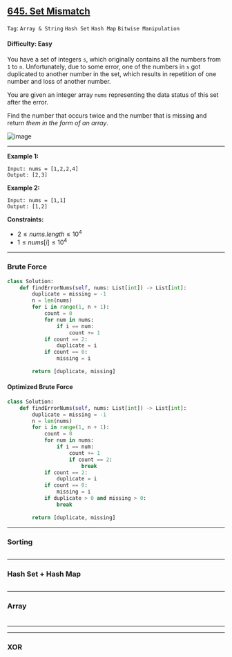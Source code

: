 ## [645. Set Mismatch](https://leetcode.com/problems/set-mismatch)

```Tag```: ```Array & String``` ```Hash Set``` ```Hash Map``` ```Bitwise Manipulation```

#### Difficulty: Easy

You have a set of integers ```s```, which originally contains all the numbers from ```1``` to ```n```. Unfortunately, due to some error, one of the numbers in ```s``` got duplicated to another number in the set, which results in repetition of one number and loss of another number.

You are given an integer array ```nums``` representing the data status of this set after the error.

Find the number that occurs twice and the number that is missing and return _them in the form of an array_.

![image](https://github.com/quananhle/Python/assets/35042430/0371b4a8-36b0-4ff2-8693-366d099f9da3)

---

__Example 1:__
```
Input: nums = [1,2,2,4]
Output: [2,3]
```

__Example 2:__
```
Input: nums = [1,1]
Output: [1,2]
```

__Constraints:__

- $2 \le nums.length \le 10^4$
- $1 \le nums[i] \le 10^4$

---

### Brute Force

```Python
class Solution:
    def findErrorNums(self, nums: List[int]) -> List[int]:
        duplicate = missing = -1
        n = len(nums)
        for i in range(1, n + 1):
            count = 0
            for num in nums:
                if i == num:
                    count += 1
            if count == 2:
                duplicate = i
            if count == 0:
                missing = i
        
        return [duplicate, missing]
```

#### Optimized Brute Force

```Python
class Solution:
    def findErrorNums(self, nums: List[int]) -> List[int]:
        duplicate = missing = -1
        n = len(nums)
        for i in range(1, n + 1):
            count = 0
            for num in nums:
                if i == num:
                    count += 1
                    if count == 2:
                        break
            if count == 2:
                duplicate = i
            if count == 0:
                missing = i
            if duplicate > 0 and missing > 0:
                break
        
        return [duplicate, missing]
```

---

### Sorting

```Python

```

---

### Hash Set + Hash Map

```Python

```

---

### Array

```Python

```

####

---

---

### XOR

```Python

```


